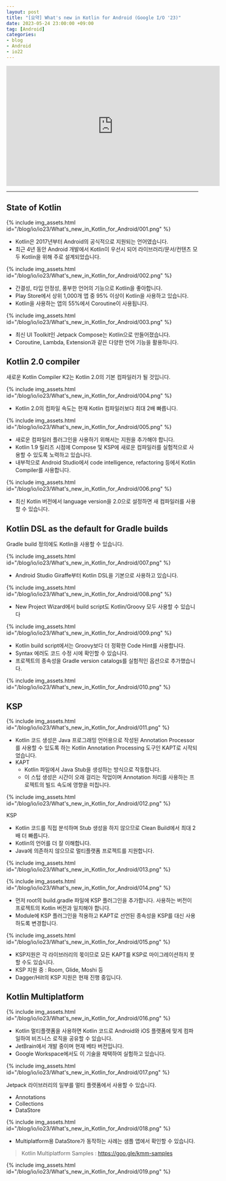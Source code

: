 ```yaml
---
layout: post
title: "[요약] What's new in Kotlin for Android (Google I/O '23)"
date: 2023-05-24 23:00:00 +09:00
tag: [Android]
categories:
- blog
- Android
- io22
---
```


<div class="youtube">
  <iframe width="560" height="315" src="https://www.youtube.com/embed/QGtB--ABiNM" frameborder="0" allow="accelerometer; autoplay; encrypted-media; gyroscope; picture-in-picture" allowfullscreen></iframe>
</div>

<!--more-->

- - -

## State of Kotlin

{% include img_assets.html id="/blog/io/io23/What's_new_in_Kotlin_for_Android/001.png" %}

- Kotlin은 2017년부터 Android의 공식적으로 지원되는 언어였습니다.
- 최근 4년 동안 Android 개발에서 Kotlin이 우선시 되어 라이브러리/문서/컨텐츠 모두 Kotlin을 위해 주로 설계되었습니다.

{% include img_assets.html id="/blog/io/io23/What's_new_in_Kotlin_for_Android/002.png" %}

- 간결성, 타입 안정성, 풍부한 언어의 기능으로 Kotlin을 좋아합니다.
- Play Store에서 상위 1,000개 앱 중 95% 이상이 Kotlin을 사용하고 있습니다.
- Kotlin을 사용하는 앱의 55%에서 Coroutine이 사용됩니다.

{% include img_assets.html id="/blog/io/io23/What's_new_in_Kotlin_for_Android/003.png" %}

- 최신 UI Toolkit인 Jetpack Compose는 Kotlin으로 만들어졌습니다.
- Coroutine, Lambda, Extension과 같은 다양한 언어 기능을 활용하니다.

## Kotlin 2.0 compiler

새로운 Kotlin Compiler K2는 Kotlin 2.0의 기본 컴파일러가 될 것입니다.

{% include img_assets.html id="/blog/io/io23/What's_new_in_Kotlin_for_Android/004.png" %}

- Kotlin 2.0의 컴파일 속도는 현재 Kotlin 컴파일러보다 최대 2배 빠릅니다.

{% include img_assets.html id="/blog/io/io23/What's_new_in_Kotlin_for_Android/005.png" %}

- 새로운 컴파일러 플러그인을 사용하기 위해서는 지원을 추가해야 합니다.
- Kotlin 1.9 릴리즈 시점에 Compose 및 KSP에 새로운 컴파일러를 실험적으로 사용할 수 있도록 노력하고 있습니다.
- 내부적으로 Android Studio에서 code intelligence, refactoring 등에서 Kotlin Compiler를 사용합니다.

{% include img_assets.html id="/blog/io/io23/What's_new_in_Kotlin_for_Android/006.png" %}

- 최신 Kotlin 버전에서 language version을 2.0으로 설정하면 새 컴파일러를 사용할 수 있습니다.

## Kotlin DSL as the default for Gradle builds

Gradle build 정의에도 Kotlin을 사용할 수 있습니다.

{% include img_assets.html id="/blog/io/io23/What's_new_in_Kotlin_for_Android/007.png" %}

- Android Studio Giraffe부터 Kotlin DSL을 기본으로 사용하고 있습니다.

{% include img_assets.html id="/blog/io/io23/What's_new_in_Kotlin_for_Android/008.png" %}

- New Project Wizard에서 build script도 Kotlin/Groovy 모두 사용할 수 있습니다

{% include img_assets.html id="/blog/io/io23/What's_new_in_Kotlin_for_Android/009.png" %}

- Kotlin build script에서는 Groovy보다 더 정확한 Code Hint를 사용합니다.
- Syntax 에러도 코드 수정 시에 확인할 수 있습니다.
- 프로젝트의 종속성을 Gradle version catalogs를 실험적인 옵션으로 추가했습니다.

{% include img_assets.html id="/blog/io/io23/What's_new_in_Kotlin_for_Android/010.png" %}

## KSP

{% include img_assets.html id="/blog/io/io23/What's_new_in_Kotlin_for_Android/011.png" %}

- Kotlin 코드 생성은 Java 프로그래밍 언어용으로 작성된 Annotation Processor를 사용할 수 있도록 하는 Kotlin Annotation Processing 도구인 KAPT로 시작되었습니다.
- KAPT
  - Kotlin 파일에서 Java Stub을 생성하는 방식으로 작동합니다.
  - 이 스텁 생성은 시간이 오래 걸리는 작업이며 Annotation 처리를 사용하는 프로젝트의 빌드 속도에 영향을 미칩니다.

{% include img_assets.html id="/blog/io/io23/What's_new_in_Kotlin_for_Android/012.png" %}

KSP

- Kotlin 코드를 직접 분석하며 Stub 생성을 하지 않으므로 Clean Build에서 최대 2배 더 빠릅니다.
- Kotlin의 언어를 더 잘 이해합니다.
- Java에 의존하지 않으므로 멀티플랫폼 프로젝트를 지원합니다.

{% include img_assets.html id="/blog/io/io23/What's_new_in_Kotlin_for_Android/013.png" %}

{% include img_assets.html id="/blog/io/io23/What's_new_in_Kotlin_for_Android/014.png" %}

- 먼저 root의 build.gradle 파일에 KSP 플러그인을 추가합니다. 사용하는 버전이 프로젝트의 Kotlin 버전과 일치해야 합니다.
- Module에 KSP 플러그인을 적용하고 KAPT로 선언된 종속성을 KSP를 대신 사용하도록 변경합니다.

{% include img_assets.html id="/blog/io/io23/What's_new_in_Kotlin_for_Android/015.png" %}

- KSP지원은 각 라이브러리의 몫이므로 모든 KAPT를 KSP로 마이그레이션하지 못할 수도 있습니다.
- KSP 지원 중 : Room, Glide, Moshi 등
- Dagger/Hilt의 KSP 지원은 현재 진행 중입니다.

## Kotlin Multiplatform

{% include img_assets.html id="/blog/io/io23/What's_new_in_Kotlin_for_Android/016.png" %}

- Kotlin 멀티플랫폼을 사용하면 Kotlin 코드로 Android와 iOS 플랫폼에 맞게 컴파일하여 비즈니스 로직을 공유할 수 있습니다.
- JetBrain에서 개발 중이며 현재 베타 버전입니다.
- Google Workspace에서도 이 기술을 채택하여 실험하고 있습니다.

{% include img_assets.html id="/blog/io/io23/What's_new_in_Kotlin_for_Android/017.png" %}

Jetpack 라이브러리의 일부를 멀티 플랫폼에서 사용할 수 있습니다.

- Annotations
- Collections
- DataStore

{% include img_assets.html id="/blog/io/io23/What's_new_in_Kotlin_for_Android/018.png" %}

- Multiplatform용 DataStore가 동작하는 사례는 샘플 앱에서 확인할 수 있습니다.

> Kotlin Multiplatform Samples : https://goo.gle/kmm-samples

{% include img_assets.html id="/blog/io/io23/What's_new_in_Kotlin_for_Android/019.png" %}

